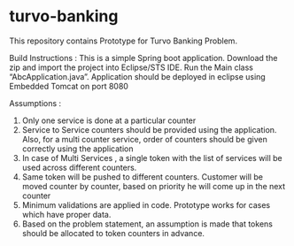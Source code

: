 # turvo-banking
This repository contains Prototype for Turvo Banking Problem. 

Build Instructions : 
This is a simple Spring boot application. 
Download the zip and import the project into Eclipse/STS IDE.
Run the Main class “AbcApplication.java”. Application should be deployed in eclipse using Embedded Tomcat on port 8080

Assumptions : 
1. Only one service is done at a particular counter 
2. Service to Service counters should be provided using the application. Also, for a multi counter service, order of counters should be given correctly using the application
3. In case of Multi Services , a single token with the list of services will be used across different counters. 
4. Same token will be pushed to different counters. Customer will be moved counter by counter, based on priority he will come up in the next counter 
5. Minimum validations are applied in code. Prototype works for cases which have proper data.
6. Based on the problem statement, an assumption is made that tokens should be allocated to token counters in advance. 



